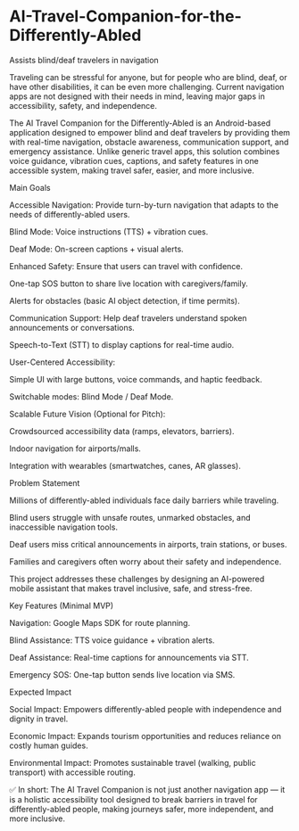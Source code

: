 # AI-Travel-Companion-for-the-Differently-Abled
Assists blind/deaf travelers in navigation

Traveling can be stressful for anyone, but for people who are blind, deaf, or have other disabilities, it can be even more challenging. Current navigation apps are not designed with their needs in mind, leaving major gaps in accessibility, safety, and independence.

The AI Travel Companion for the Differently-Abled is an Android-based application designed to empower blind and deaf travelers by providing them with real-time navigation, obstacle awareness, communication support, and emergency assistance. Unlike generic travel apps, this solution combines voice guidance, vibration cues, captions, and safety features in one accessible system, making travel safer, easier, and more inclusive.

Main Goals

Accessible Navigation:
Provide turn-by-turn navigation that adapts to the needs of differently-abled users.

Blind Mode: Voice instructions (TTS) + vibration cues.

Deaf Mode: On-screen captions + visual alerts.

Enhanced Safety:
Ensure that users can travel with confidence.

One-tap SOS button to share live location with caregivers/family.

Alerts for obstacles (basic AI object detection, if time permits).

Communication Support:
Help deaf travelers understand spoken announcements or conversations.

Speech-to-Text (STT) to display captions for real-time audio.

User-Centered Accessibility:

Simple UI with large buttons, voice commands, and haptic feedback.

Switchable modes: Blind Mode / Deaf Mode.

Scalable Future Vision (Optional for Pitch):

Crowdsourced accessibility data (ramps, elevators, barriers).

Indoor navigation for airports/malls.

Integration with wearables (smartwatches, canes, AR glasses).

Problem Statement

Millions of differently-abled individuals face daily barriers while traveling.

Blind users struggle with unsafe routes, unmarked obstacles, and inaccessible navigation tools.

Deaf users miss critical announcements in airports, train stations, or buses.

Families and caregivers often worry about their safety and independence.

This project addresses these challenges by designing an AI-powered mobile assistant that makes travel inclusive, safe, and stress-free.

Key Features (Minimal MVP)

Navigation: Google Maps SDK for route planning.

Blind Assistance: TTS voice guidance + vibration alerts.

Deaf Assistance: Real-time captions for announcements via STT.

Emergency SOS: One-tap button sends live location via SMS.

Expected Impact

Social Impact: Empowers differently-abled people with independence and dignity in travel.

Economic Impact: Expands tourism opportunities and reduces reliance on costly human guides.

Environmental Impact: Promotes sustainable travel (walking, public transport) with accessible routing.

✅ In short:
The AI Travel Companion is not just another navigation app — it is a holistic accessibility tool designed to break barriers in travel for differently-abled people, making journeys safer, more independent, and more inclusive.
